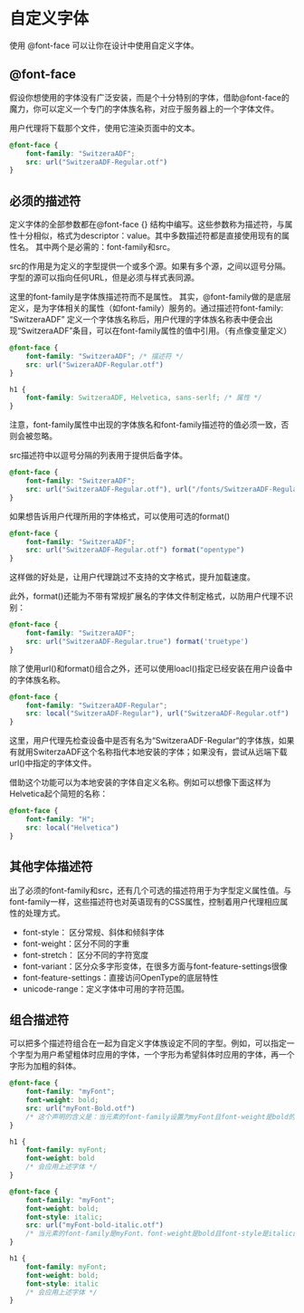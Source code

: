 # 自定义字体
使用 @font-face 可以让你在设计中使用自定义字体。

## @font-face
假设你想使用的字体没有广泛安装，而是个十分特别的字体，借助@font-face的魔力，你可以定义一个专门的字体族名称，对应于服务器上的一个字体文件。

用户代理将下载那个文件，使用它渲染页面中的文本。
```CSS
@font-face {
    font-family: "SwitzeraADF";
    src: url("SwitzeraADF-Regular.otf")
}
```

## 必须的描述符
定义字体的全部参数都在@font-face {} 结构中编写。这些参数称为描述符，与属性十分相似，格式为descriptor：value。其中多数描述符都是直接使用现有的属性名。
其中两个是必需的：font-family和src。

src的作用是为定义的字型提供一个或多个源。如果有多个源，之间以逗号分隔。字型的源可以指向任何URL，但是必须与样式表同源。

这里的font-family是字体族描述符而不是属性。
其实，@font-family做的是底层定义，是为字体相关的属性（如font-family）服务的。通过描述符font-family: “SwitzeraADF” 定义一个字体族名称后，用户代理的字体族名称表中便会出现“SwitzeraADF”条目，可以在font-family属性的值中引用。（有点像变量定义）
```CSS
@font-face {
    font-family: "SwitzeraADF"; /* 描述符 */
    src: url("SwizeraADF-Regular.otf")
}

h1 {
    font-family: SwitzeraADF, Helvetica, sans-serlf; /* 属性 */
}

```

注意，font-family属性中出现的字体族名和font-family描述符的值必须一致，否则会被忽略。

src描述符中以逗号分隔的列表用于提供后备字体。
```CSS
@font-face {
    font-family: "SwitzeraADF";
    src: url("SwitzeraADF-Regular.otf"), url("/fonts/SwitzeraADF-Regular.otf")
}
```

如果想告诉用户代理所用的字体格式，可以使用可选的format()
```CSS
@font-face {
    font-family: "SwitzeraADF";
    src: url("SwitzeraADF-Regular.otf") format("opentype")
}
```

这样做的好处是，让用户代理跳过不支持的文字格式，提升加载速度。

此外，format()还能为不带有常规扩展名的字体文件制定格式，以防用户代理不识别：
```CSS
@font-face {
    font-family: "SwitzeraADF";
    src: url("SwitzeraADF-Regular.true") format('truetype')
}
```

除了使用url()和format()组合之外，还可以使用loacl()指定已经安装在用户设备中的字体族名称。
```CSS
@font-face {
    font-family: "SwitzeraADF-Regular";
    src: local("SwitzeraADF-Regular"), url("SwitzeraADF-Regular.otf")
}
```
这里，用户代理先检查设备中是否有名为“SwitzeraADF-Regular“的字体族，如果有就用SwiterzaADF这个名称指代本地安装的字体；如果没有，尝试从远端下载url()中指定的字体文件。

借助这个功能可以为本地安装的字体自定义名称。例如可以想像下面这样为Helvetica起个简短的名称：
```CSS
@font-face {
    font-family: "H";
    src: local("Helvetica")
}
```
## 其他字体描述符
出了必须的font-family和src，还有几个可选的描述符用于为字型定义属性值。与font-family一样，这些描述符也对英语现有的CSS属性，控制着用户代理相应属性的处理方式。

* font-style： 区分常规、斜体和倾斜字体
* font-weight：区分不同的字重
* font-stretch： 区分不同的字符宽度
* font-variant：区分众多字形变体，在很多方面与font-feature-settings很像
* font-feature-settings：直接访问OpenType的底层特性
* unicode-range：定义字体中可用的字符范围。

## 组合描述符
可以把多个描述符组合在一起为自定义字体族设定不同的字型。例如，可以指定一个字型为用户希望粗体时应用的字体，一个字形为希望斜体时应用的字体，再一个字形为加粗的斜体。
```CSS
@font-face {
    font-family: "myFont";
    font-weight: bold;
    src: url("myFont-Bold.otf")
    /* 这个声明的含义是：当元素的font-family设置为myFont且font-weight是bold的时候，应用myFont-Blod.otf文件的字体 */
}

h1 { 
    font-family: myFont; 
    font-weight: bold 
    /* 会应用上述字体 */
}

@font-face {
    font-family: "myFont";
    font-weight: bold;
    font-style: italic;
    src: url("myFont-bold-italic.otf")
    /* 当元素的font-family是myFont、font-weight是bold且font-style是italic的时候，应用myFont-Bold-Italic.otf的字体 */
}

h1 { 
    font-family: myFont; 
    font-weight: bold; 
    font-style: italic
    /* 会应用上述字体 */
}
```
